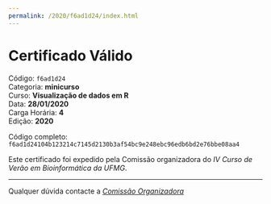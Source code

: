 ```yaml
---
permalink: /2020/f6ad1d24/index.html
---
```


# Certificado Válido

Código: `f6ad1d24`<br>
Categoria: **minicurso**<br>
Curso: **Visualização de dados em R**<br>
Data: **28/01/2020**<br>
Carga Horária: **4**<br>
Edição: **2020**<br>


Código completo: `f6ad1d24104b123214c7145d2130b3af54bc9e248ebc96edb6bd2e76bbe08aa4`


Este certificado foi expedido pela Comissão organizadora do *IV Curso de Verão em Bioinformática da UFMG*.

----

Qualquer dúvida contacte a [_Comissão Organizadora_](<mailto:cursobioinfoufmg@gmail.com$subject=[Certificados]>)

